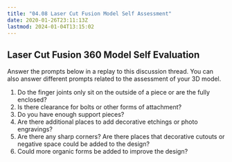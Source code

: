 ```yaml
---
title: "04.08 Laser Cut Fusion Model Self Assessment"
date: 2020-01-26T23:11:13Z
lastmod: 2024-01-04T13:15:02
---
```


## Laser Cut Fusion 360 Model Self Evaluation

Answer the prompts below in a replay to this discussion thread. You can also answer different prompts related to the assessment of your 3D model.

1. Do the finger joints only sit on the outside of a piece or are the fully enclosed?
2. Is there clearance for bolts or other forms of attachment?
3. Do you have enough support pieces?
4. Are there additional places to add decorative etchings or photo engravings?
5. Are there any sharp corners? Are there places that decorative cutouts or negative space could be added to the design?
6. Could more organic forms be added to improve the design?
